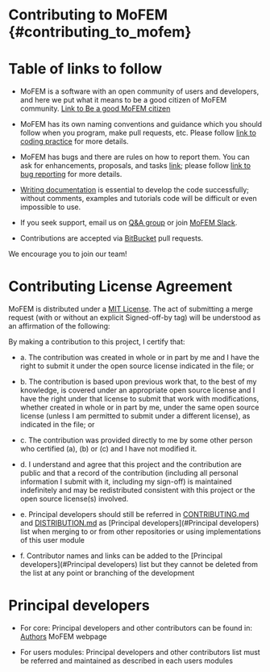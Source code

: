 Contributing to MoFEM {#contributing_to_mofem}
==============================================

# Table of links to follow

* MoFEM is a software with an open community of users and developers, and here we put what it means to be a good citizen of MoFEM community. [Link to Be a good MoFEM citizen](http://mofem.eng.gla.ac.uk/mofem/html/being_a_good_citizen.html)

* MoFEM has its own naming conventions and guidance which you should follow when
you program, make pull requests,  etc. Please follow [link to coding practice](http://mofem.eng.gla.ac.uk/mofem/html/coding_practice.html) for more details.

* MoFEM has bugs and there are rules on how to report them. You can ask for enhancements, proposals, and tasks [link](https://bitbucket.org/likask/mofem-cephas/issues?status=new&status=open); please follow 
[link to bug reporting](http://mofem.eng.gla.ac.uk/mofem/html/guidelines_bug_reporting.html) for more details.

* [Writing documentation](http://mofem.eng.gla.ac.uk/mofem/html/a_guide_to_writing_documentation.html) is essential to develop the code successfully; without comments, examples and tutorials code will be difficult or even impossible to use.

* If you seek support, email us on [Q&A group](https://groups.google.com/forum/#!categories/mofem-group) or join [MoFEM Slack](https://mofem.slack.com).

* Contributions are accepted via [BitBucket](https://bitbucket.org/likask/mofem-cephas) pull requests. 

We encourage you to join our team!

# Contributing License Agreement

MoFEM is distributed under a [MIT License](https://en.wikipedia.org/wiki/MIT_License#License_terms). The act of submitting a merge request (with or without an explicit Signed-off-by tag) will be understood as an affirmation of the following:

By making a contribution to this project, I certify that:

- a. The contribution was created in whole or in part by me and I have the right to submit it under the open source license indicated in the file; or

- b. The contribution is based upon previous work that, to the best of my knowledge, is covered under an appropriate open source license and I have the right under that license to submit that work with modifications, whether created in whole or in part by me, under the same open source license (unless I am permitted to submit under a different license), as indicated in the file; or

- c. The contribution was provided directly to me by some other person who certified (a), (b) or (c) and I have not modified it.

- d. I understand and agree that this project and the contribution are public and that a record of the contribution (including all personal information I submit with it, including my sign-off) is maintained indefinitely and may be redistributed consistent with this project or the open source license(s) involved.

- e. Principal developers should still be referred in [CONTRIBUTING.md][contributing_file] and [DISTRIBUTION.md][distribution_file] as [Principal developers](#Principal developers) list when merging to or from other repositories or using implementations of this user module

- f. Contributor names and links can be added to the [Principal developers](#Principal developers) list but they cannot be deleted from the list at any point or branching of the development


[contributing_file]: ./CONTRIBUTING.md 
[distribution_file]: ./DISTRIBUTION.md 

# Principal developers

- For core: Principal developers and other contributors can be found in: [Authors](http://mofem.eng.gla.ac.uk/mofem/html/authors.html) MoFEM webpage

- For users modules: Principal developers and other contributors list must be referred and maintained as described in each users modules
